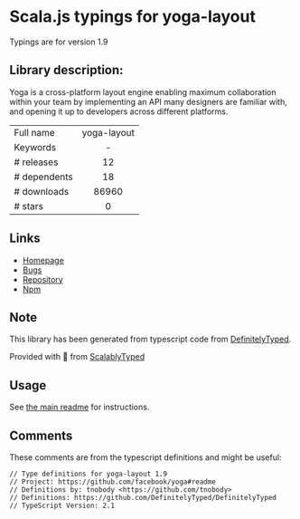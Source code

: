 
# Scala.js typings for yoga-layout

Typings are for version 1.9

## Library description:
Yoga is a cross-platform layout engine enabling maximum collaboration within your team by implementing an API many designers are familiar with, and opening it up to developers across different platforms.

|                    |                 |
| ------------------ | :-------------: |
| Full name          | yoga-layout |
| Keywords           | - |
| # releases         | 12 |
| # dependents       | 18 |
| # downloads        | 86960 |
| # stars            | 0 |

## Links
- [Homepage](https://github.com/facebook/yoga#readme)
- [Bugs](https://github.com/facebook/yoga/issues)
- [Repository](https://github.com/facebook/yoga)
- [Npm](https://www.npmjs.com/package/yoga-layout)
    


## Note
This library has been generated from typescript code from [DefinitelyTyped](https://definitelytyped.org).

Provided with :purple_heart: from [ScalablyTyped](https://github.com/oyvindberg/ScalablyTyped)

## Usage
See [the main readme](../../readme.md) for instructions.

## Comments

These comments are from the typescript definitions and might be useful:
```
// Type definitions for yoga-layout 1.9
// Project: https://github.com/facebook/yoga#readme
// Definitions by: tnobody <https://github.com/tnobody>
// Definitions: https://github.com/DefinitelyTyped/DefinitelyTyped
// TypeScript Version: 2.1

```

